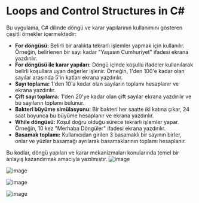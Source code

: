 # Loops and Control Structures in C#

Bu uygulama, C# dilinde döngü ve karar yapılarının kullanımını gösteren çeşitli örnekler içermektedir:

- **For döngüsü:** Belirli bir aralıkta tekrarlı işlemler yapmak için kullanılır. Örneğin, belirlenen bir sayı kadar "Yaşasın Cumhuriyet" ifadesi ekrana yazdırılır.
- **For döngüsü ile karar yapıları:** Döngü içinde koşullu ifadeler kullanılarak belirli koşullara uyan değerler işlenir. Örneğin, 1'den 100'e kadar olan sayılar arasında 5'in katları ekrana yazdırılır.
- **Sayı toplama:** 1'den 10'a kadar olan sayıların toplamı hesaplanır ve ekrana yazdırılır.
- **Çift sayı toplama:** 1'den 20'ye kadar olan çift sayılar ekrana yazdırılır ve bu sayıların toplamı bulunur.
- **Bakteri büyüme simülasyonu:** Bir bakteri her saatte iki katına çıkar, 24 saat boyunca bu büyüme hesaplanır ve ekrana yazdırılır.
- **While döngüsü:** Koşul doğru olduğu sürece tekrarlı işlemler yapar. Örneğin, 10 kez "Merhaba Döngüler" ifadesi ekrana yazdırılır.
- **Basamak toplamı:** Kullanıcıdan girilen 3 basamaklı bir sayının birler, onlar ve yüzler basamağı ayrılarak basamaklarının toplamı hesaplanır.

Bu kodlar, döngü yapıları ve karar mekanizmaları konularında temel bir anlayış kazandırmak amacıyla yazılmıştır.
![image](https://github.com/user-attachments/assets/fc2e44d6-8f49-434c-97d3-15b0e67fb27e)

![image](https://github.com/user-attachments/assets/9d4772ab-39c3-49c4-97be-80ea1355a344)

![image](https://github.com/user-attachments/assets/973b0da5-3a76-430b-9793-cd3dadb7173c)

![image](https://github.com/user-attachments/assets/6037893e-8424-4ebd-9ff9-a7e0ad787dec)
